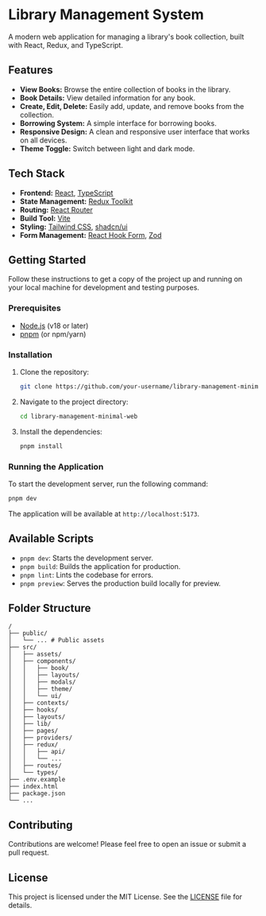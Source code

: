 # Library Management System

A modern web application for managing a library's book collection, built with React, Redux, and TypeScript.

## Features

*   **View Books:** Browse the entire collection of books in the library.
*   **Book Details:** View detailed information for any book.
*   **Create, Edit, Delete:** Easily add, update, and remove books from the collection.
*   **Borrowing System:** A simple interface for borrowing books.
*   **Responsive Design:** A clean and responsive user interface that works on all devices.
*   **Theme Toggle:** Switch between light and dark mode.

## Tech Stack

*   **Frontend:** [React](https://reactjs.org/), [TypeScript](https://www.typescriptlang.org/)
*   **State Management:** [Redux Toolkit](https://redux-toolkit.js.org/)
*   **Routing:** [React Router](https://reactrouter.com/)
*   **Build Tool:** [Vite](https://vitejs.dev/)
*   **Styling:** [Tailwind CSS](https://tailwindcss.com/), [shadcn/ui](https://ui.shadcn.com/)
*   **Form Management:** [React Hook Form](https://react-hook-form.com/), [Zod](https://zod.dev/)

## Getting Started

Follow these instructions to get a copy of the project up and running on your local machine for development and testing purposes.

### Prerequisites

*   [Node.js](https://nodejs.org/en/) (v18 or later)
*   [pnpm](https://pnpm.io/installation) (or npm/yarn)

### Installation

1.  Clone the repository:
    ```sh
    git clone https://github.com/your-username/library-management-minimal-web.git
    ```
2.  Navigate to the project directory:
    ```sh
    cd library-management-minimal-web
    ```
3.  Install the dependencies:
    ```sh
    pnpm install
    ```

### Running the Application

To start the development server, run the following command:

```sh
pnpm dev
```

The application will be available at `http://localhost:5173`.

## Available Scripts

*   `pnpm dev`: Starts the development server.
*   `pnpm build`: Builds the application for production.
*   `pnpm lint`: Lints the codebase for errors.
*   `pnpm preview`: Serves the production build locally for preview.

## Folder Structure

```
/
├── public/
│   └── ... # Public assets
├── src/
│   ├── assets/
│   ├── components/
│   │   ├── book/
│   │   ├── layouts/
│   │   ├── modals/
│   │   ├── theme/
│   │   └── ui/
│   ├── contexts/
│   ├── hooks/
│   ├── layouts/
│   ├── lib/
│   ├── pages/
│   ├── providers/
│   ├── redux/
│   │   ├── api/
│   │   └── ...
│   ├── routes/
│   └── types/
├── .env.example
├── index.html
├── package.json
└── ...
```

## Contributing

Contributions are welcome! Please feel free to open an issue or submit a pull request.

## License

This project is licensed under the MIT License. See the [LICENSE](LICENSE) file for details.
